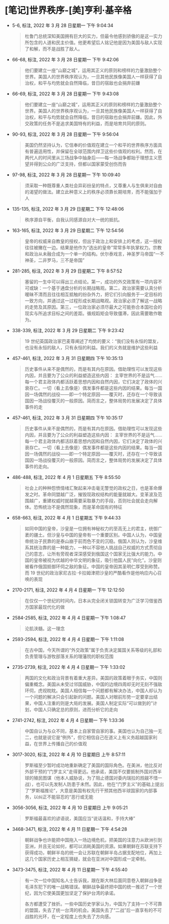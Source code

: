 # [笔记]世界秩序-[美]亨利·基辛格


-   5-6, 标注, 2022 年 3 月 28 日星期一 下午 9:04:34

    > 杜鲁门总统深知美国拥有巨大的实力，但最令他感到骄傲的是这一实力所包含的人道和民主价值。他更希望后人铭记他是因为美国与敌人实现了和解，而不是战胜了敌人。

-   66-68, 标注, 2022 年 3 月 28 日星期一 下午 9:42:06

    > 他们要建立一座“山巅之城”，运用其正义的原则和榜样的力量激励整个世界。美国人的世界秩序观认为，一旦其他民族像美国人一样获得了自治权，和平与均势就会自然降临，昔日的宿敌也会捐弃前嫌

-   66-69, 标注, 2022 年 3 月 28 日星期一 下午 9:43:08

    > 他们要建立一座“山巅之城”，运用其正义的原则和榜样的力量激励整个世界。美国人的世界秩序观认为，一旦其他民族像美国人一样获得了自治权，和平与均势就会自然降临，昔日的宿敌也会捐弃前嫌。因此，外交政策的任务不是追求美国特有的利益，而是培育共同的原则。

-   90-93, 标注, 2022 年 3 月 28 日星期一 下午 9:56:04

    > 美国仍然坚持认为，它信奉的价值观在建立一个和平的世界秩序方面具有普遍适用性，并保留在全球范围内捍卫这些价值观的权利。然而，在两代人的时间里从三场战争中抽身后——每一场战争都始于理想主义愿望并得到公众的广泛支持，但都以国家蒙受创伤而告

-   97-98, 标注, 2022 年 3 月 28 日星期一 下午 10:09:40

    > 须采取一种既尊重人类社会异彩纷呈的特点，又尊重人与生俱来对自由的渴望的做法。建立此种意义上的秩序必须靠长期培育，而不能强加于人

-   135-135, 标注, 2022 年 3 月 29 日星期二 下午 12:48:06

    > 秩序源自平衡，自我认同感源自对大一统的抵抗。

-   163-165, 标注, 2022 年 3 月 29 日星期二 下午 12:54:56

    > 皇帝的权威来自教皇的授权，但出于政治上和安排上的考虑，这一授权往往被撇在一边。结果是他作为“选出的皇帝”常常多年执掌权力。宗教和政治从未融合成为一个单一的结构。伏尔泰戏言，神圣罗马帝国“一不神圣，二非罗马，三不是帝国”

-   281-285, 标注, 2022 年 3 月 29 日星期二 下午 8:57:52

    > 塞留的一生中可以得出三点结论。第一，成功的外交政策有一项内容不可或缺：一个基于通盘分析的长期战略观。第二，政治家需要认真分析暧昧不清而且往往相互抵触的纷杂外力，把它们引向服务于一定目标的一致方向，并通过这一过程形成长期战略观。政治家必须了解这一战略的走势及其原因。第三，一位政治家必须尽最大之可能弥合本国社会的现实与所追求目标之间的差距。循规蹈矩会导致僵滞，因此需要敢作敢为。

-   338-339, 标注, 2022 年 3 月 29 日星期二 下午 9:23:42

    > 19 世纪英国政治家巴麦尊阐述了均势的要义：“我们没有永恒的盟友，也没有永恒的敌人，只有永恒的利益。我们的义务就是维护这些利益

-   457-461, 标注, 2022 年 3 月 31 日星期四 下午 10:35:13

    > 历史事件从来不是偶然的，而是有其内在原因。借助理性可以发现这些内因，并且要为了公众的利益塑造这些内因： 主宰世界的不是运气……每一个君主政体内都活跃着思想内因和自然内因，它们决定了政体的兴衰存亡。一切（看上去像是）偶发事件都是这些内因的结果。每当一国因一场偶然的战役——即一个特定原因——覆灭时，还存在一个导致该国因一场战役覆灭的一般原因。简而言之，整体局势的发展决定了具体事件的走

-   457-461, 标注, 2022 年 3 月 31 日星期四 下午 10:35:17

    > 历史事件从来不是偶然的，而是有其内在原因。借助理性可以发现这些内因，并且要为了公众的利益塑造这些内因： 主宰世界的不是运气……每一个君主政体内都活跃着思想内因和自然内因，它们决定了政体的兴衰存亡。一切（看上去像是）偶发事件都是这些内因的结果。每当一国因一场偶然的战役——即一个特定原因——覆灭时，还存在一个导致该国因一场战役覆灭的一般原因。简而言之，整体局势的发展决定了具体事件的走向。

-   486-488, 标注, 2022 年 4 月 1 日星期五 下午 8:55:50

    > 社会上的种种怨愤情绪汇聚起来冲击毫无警觉的政权之日，也是革命爆发之时。革命同盟越广泛，摧毁现政权结构的能量就越大。变革波及范围越广，重建权威时就越需要采取暴力的手段，否则社会就会走向解体。恐怖统治不是偶然现象，而是革命固有的特征

-   658-663, 标注, 2022 年 4 月 1 日星期五 下午 9:44:33

    > 如同中国的皇帝，沙皇是一位拥有神秘权力的至高无上的君主，统御广袤的疆土。但沙皇与中国的皇帝有一个重要区别。中国人认为，中国皇帝统治子民靠的是泰山崩于前而色不变的沉稳。俄国人则认为，沙皇维系其统治靠的是一种能力，一种以不容他人挑战自己权威的方式贯彻自己的意志，让所有旁观者深深感受到俄国这个国家无比强大的能力。中国的皇帝被视为优越的中华文明的象征，吸引他国人民“向化”。沙皇则被看作俄国抵御环伺之敌的象征。中国的皇帝因其圣明仁厚受到称赞。而 19 世纪的政治家尼古拉·卡拉姆津把沙皇的严酷看作是他响应内心召唤的表现

-   2170-2171, 标注, 2022 年 4 月 4 日星期一 下午 12:12:50

    > 在仅仅一个世纪的时间内，日本从完全闭关锁国转变为广泛学习借鉴西方国家最现代化的做

-   2584-2585, 标注, 2022 年 4 月 4 日星期一 下午 1:08:47

    > 沦肌浃髓。这一理念

-   2593-2594, 标注, 2022 年 4 月 4 日星期一 下午 1:11:08

    > 在古中国，今天所谓的“外交政策”属于负责决定属国关系等级的礼部和负责管理与游牧部落关系的理藩院的职权范围

-   2735-2739, 标注, 2022 年 4 月 4 日星期一 下午 1:33:02

    > 两国的文化和政治背景有着重大差异。美国的政策着眼于务实，中国则偏重概念。美国从未受过邻国威胁，中国的边境四周却无时无刻不强敌环伺，虎视眈眈。美国人相信每一个问题都有解决办法，中国人却认为一个问题的解决只会引起新的问题。美国人对眼前形势一定要拿出结果，中国人注重的则是大局的发展。美国人制定实际“可以做到的”计划，中国人只确定总的原则，进而分析它的走向

-   2741-2742, 标注, 2022 年 4 月 4 日星期一 下午 1:33:36

    > 中国自认为与众不同，基本上自家管自家的事。美国也认为自己独一无二，也就是说它是“例外”，但它相信自己在道义上有义务超越国家利益，在世界上传播自己的价值观

-   3017-3020, 标注, 2022 年 4 月 10 日星期日 上午 8:57:11

    > 罗斯福至少暂时成功地重新确定了美国的国际角色。在美洲，他比反对外部干预的“门罗主义”走得更远。他承诺，美国不仅要抵制外国对西半球的殖民图谋（他本人威胁说，为了阻止德国对委内瑞拉的觊觎不惜一战），也可以先发制人防患于未然。因此，他在“门罗主义”的基础上提出了“罗斯福推论”，大意是美国有权先行干预其他西半球国家的内部事务，以纠正不能容忍的“恶行或无能

-   3056-3056, 标注, 2022 年 4 月 10 日星期日 上午 9:05:21

    > 罗斯福最喜欢的谚语说，美国应当“说话温和，手持大棒”

-   3468-3471, 标注, 2022 年 4 月 11 日星期一 下午 4:54:28

    > 朝鲜战争也许能把中国拖入一场边境危机，把美国的注意力从欧洲引到亚洲，并且无论如何，都可以消耗美国的资源。如果朝鲜在苏联支持下获得成功，朝鲜半岛的统一会让苏联在朝鲜半岛占据支配地位，再加上这几个国家历史上相互猜疑，就会在亚洲对中国形成一定牵制。

-   3473-3475, 标注, 2022 年 4 月 11 日星期一 下午 4:55:40

    > 有一次一位中国知名人士告诉我，跟在斯大林后面同意卷入朝鲜战争是毛泽东犯下的唯一战略错误。朝鲜战争最终把中国的统一推迟了一个世纪，因为它使美国更加坚定了保护台湾的承诺。
    >
    > 各方都遭受了挫折。一些中国历史学家认为，中国为了支持一个不可靠的盟国，失去了统一台湾的机会。美国失去了“二战”后一直享有的不可战胜的光环，在一定程度上也失去了方向感。

